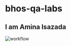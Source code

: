 # bhos-qa-labs
## I am Amina Isazada

![workflow](https://github.com/AminaIsazada/bhos-qa-labs/actions/workflows/gradle.yml/badge.svg)
